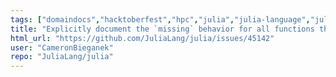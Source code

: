 ```yaml
---
tags: ["domaindocs","hacktoberfest","hpc","julia","julia-language","julialang","machine-learning","numerical","programming-language","science","scientific"]
title: "Explicitly document the `missing` behavior for all functions that handle `missing` values"
html_url: "https://github.com/JuliaLang/julia/issues/45142"
user: "CameronBieganek"
repo: "JuliaLang/julia"
---
```


